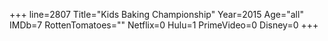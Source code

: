 +++
line=2807
Title="Kids Baking Championship"
Year=2015
Age="all"
IMDb=7
RottenTomatoes=""
Netflix=0
Hulu=1
PrimeVideo=0
Disney=0
+++


